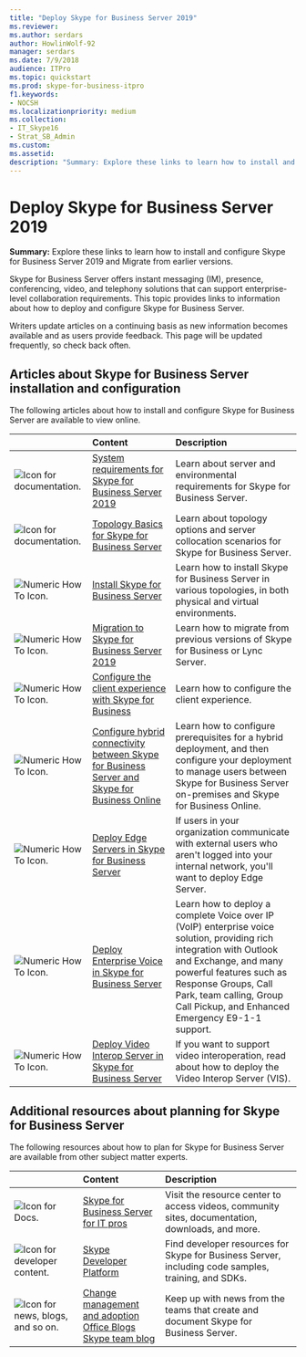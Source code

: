 ```yaml
---
title: "Deploy Skype for Business Server 2019"
ms.reviewer: 
ms.author: serdars
author: HowlinWolf-92
manager: serdars
ms.date: 7/9/2018
audience: ITPro
ms.topic: quickstart
ms.prod: skype-for-business-itpro
f1.keywords:
- NOCSH
ms.localizationpriority: medium
ms.collection: 
- IT_Skype16
- Strat_SB_Admin
ms.custom: 
ms.assetid: 
description: "Summary: Explore these links to learn how to install and configure Skype for Business Server 2019."
---
```


# Deploy Skype for Business Server 2019
 
**Summary:** Explore these links to learn how to install and configure Skype for Business Server 2019 and Migrate from earlier versions.
  
Skype for Business Server offers instant messaging (IM), presence, conferencing, video, and telephony solutions that can support enterprise-level collaboration requirements. This topic provides links to information about how to deploy and configure Skype for Business Server. 
  
Writers update articles on a continuing basis as new information becomes available and as users provide feedback. This page will be updated frequently, so check back often.
   
##  Articles about Skype for Business Server installation and configuration

The following articles about how to install and configure Skype for Business Server are available to view online. 
  
|&nbsp;|Content|Description|
|:-----|:-----|:-----|
|![Icon for documentation.](/office/media/icons/paragraph-writing-blue.svg)|[System requirements for Skype for Business Server 2019](../plan/system-requirements.md)   |Learn about server and environmental requirements for Skype for Business Server.   |
|![Icon for documentation.](/office/media/icons/paragraph-writing-blue.svg)|[Topology Basics for Skype for Business Server](../../SfbServer/plan-your-deployment/topology-basics/topology-basics.md)  |Learn about topology options and server collocation scenarios for Skype for Business Server.   |
|![Numeric How To Icon.](/office/media/icons/list-123-blue.svg)|[Install Skype for Business Server](../../SfbServer/deploy/install/install.md) |Learn how to install Skype for Business Server in various topologies, in both physical and virtual environments.   |
|![Numeric How To Icon.](/office/media/icons/list-123-blue.svg)| [Migration to Skype for Business Server 2019](../migration/migration-to-skype-for-business-server-2019.md)  |Learn how to migrate from previous versions of Skype for Business or Lync Server.   |
|![Numeric How To Icon.](/office/media/icons/list-123-blue.svg)|[Configure the client experience with Skype for Business](../../SfbServer/deploy/deploy-clients/configure-the-client-experience.md)  |Learn how to configure the client experience.   |
|![Numeric How To Icon.](/office/media/icons/list-123-blue.svg)| [Configure hybrid connectivity between Skype for Business Server and Skype for Business Online](../../SfbHybrid/hybrid/configure-hybrid-connectivity.md)  |Learn how to configure prerequisites for a hybrid deployment, and then configure your deployment to manage users between Skype for Business Server on-premises and Skype for Business Online.   |
|![Numeric How To Icon.](/office/media/icons/list-123-blue.svg)| [Deploy Edge Servers in Skype for Business Server](../../SfbServer/deploy/deploy-edge-server/deploy-edge-servers.md)  |If users in your organization communicate with external users who aren't logged into your internal network, you'll want to deploy Edge Server.   |
|![Numeric How To Icon.](/office/media/icons/list-123-blue.svg)| [Deploy Enterprise Voice in Skype for Business Server](../../SfbServer/deploy/deploy-enterprise-voice/deploy-enterprise-voice.md)  |Learn how to deploy a complete Voice over IP (VoIP) enterprise voice solution, providing rich integration with Outlook and Exchange, and many powerful features such as Response Groups, Call Park, team calling, Group Call Pickup, and Enhanced Emergency E9-1-1 support.   |
| ![Numeric How To Icon.](/office/media/icons/list-123-blue.svg)| [Deploy Video Interop Server in Skype for Business Server](../../SfbServer/deploy/deploy-video-interop-server/deploy-video-interop-server.md)  |If you want to support video interoperation, read about how to deploy the Video Interop Server (VIS).   |
   
## Additional resources about planning for Skype for Business Server

The following resources about how to plan for Skype for Business Server are available from other subject matter experts. 
  
|&nbsp;|Content|Description|
|:-----|:-----|:-----|
|![Icon for Docs.](/office/media/icons/paragraph-writing-blue.svg)|[Skype for Business Server for IT pros](../../Hub/index.yml)  |Visit the resource center to access videos, community sites, documentation, downloads, and more.|
|![Icon for developer content.](/office/media/icons/developer-blue.svg)|[Skype Developer Platform](/skype-sdk/skypedeveloperplatform)  |Find developer resources for Skype for Business Server, including code samples, training, and SDKs.   |
|![Icon for news, blogs, and so on.](/office/media/icons/blog-site-blue.svg)|[Change management and adoption](https://go.microsoft.com/fwlink/p/?LinkId=532796) <br/> [Office Blogs](https://go.microsoft.com/fwlink/p/?LinkId=528899) <br/> [Skype team blog](https://go.microsoft.com/fwlink/p/?LinkId=532818)  |Keep up with news from the teams that create and document Skype for Business Server.   |

